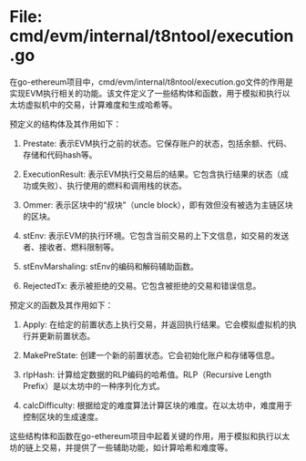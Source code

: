 # File: cmd/evm/internal/t8ntool/execution.go

在go-ethereum项目中，cmd/evm/internal/t8ntool/execution.go文件的作用是实现EVM执行相关的功能。该文件定义了一些结构体和函数，用于模拟和执行以太坊虚拟机中的交易，计算难度和生成哈希等。

预定义的结构体及其作用如下：

1. Prestate: 表示EVM执行之前的状态。它保存账户的状态，包括余额、代码、存储和代码hash等。

2. ExecutionResult: 表示EVM执行交易后的结果。它包含执行结果的状态（成功或失败）、执行使用的燃料和调用栈的状态。

3. Ommer: 表示区块中的“叔块”（uncle block），即有效但没有被选为主链区块的区块。

4. stEnv: 表示EVM的执行环境。它包含当前交易的上下文信息，如交易的发送者、接收者、燃料限制等。

5. stEnvMarshaling: stEnv的编码和解码辅助函数。

6. RejectedTx: 表示被拒绝的交易。它包含被拒绝的交易和错误信息。

预定义的函数及其作用如下：

1. Apply: 在给定的前置状态上执行交易，并返回执行结果。它会模拟虚拟机的执行并更新前置状态。

2. MakePreState: 创建一个新的前置状态。它会初始化账户和存储等信息。

3. rlpHash: 计算给定数据的RLP编码的哈希值。RLP（Recursive Length Prefix）是以太坊中的一种序列化方式。

4. calcDifficulty: 根据给定的难度算法计算区块的难度。在以太坊中，难度用于控制区块的生成速度。

这些结构体和函数在go-ethereum项目中起着关键的作用，用于模拟和执行以太坊的链上交易，并提供了一些辅助功能，如计算哈希和难度等。

